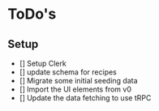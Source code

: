 # ToDo's

## Setup

- [] Setup Clerk
- [] update schema for recipes
- [] Migrate some initial seeding data
- [] Import the UI elements from v0
- [] Update the data fetching to use tRPC
